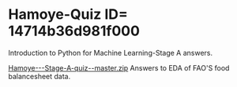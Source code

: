# Hamoye-Quiz ID= 14714b36d981f000
Introduction to Python for Machine Learning-Stage A answers.

[Hamoye---Stage-A-quiz--master.zip](https://github.com/Afolayanoluwadamilola/Hamoye-Quiz/files/7966885/Hamoye---Stage-A-quiz--master.zip)
Answers to EDA of FAO'S food balancesheet data.
